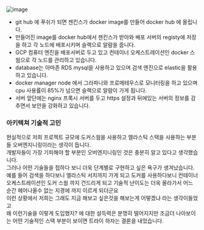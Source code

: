 ![image](https://user-images.githubusercontent.com/88120776/144158286-65ad9dde-0e7d-41c9-a386-daaad75e7bbf.png)

- git hub 에 푸쉬가 되면 젠킨스가 docker image를 만들어 docker hub 에 올립니다.<br>
- 만들어진 image를 docker hub에서 젠킨스가 받아와 배포 서버의 registy에 저장을 하고 각 노드에 배포시키며 슬랙으로 알람을 줍니다. <br>
- GCP 컴퓨터 엔진을 배포서버로 두고 있고 컨테이너 오케스트레이션인 docker 스웜으로 각 노드를 관리하고 있습니다. 
- database는 아마존 RDS mysql을 사용하고 있으며 검색 엔진으로 elastic을 활용하고 있습니다. <br>
- docker manager node 에서 그라파나와 프로메테우스로 모니터링을 하고 있으며 cpu 사용률이 85%가 넘으면 슬랙으로 알람이 가게 됩니다.<br>
- 서버 앞단에는 nginx 프록시 서버를 두고 https 설정과 뒤에있는 서버의 정보를 감추면서 보안을 강화하고 있습니다.
  
### 아키텍쳐 기술적 고민

 현실적으로 저희 프로젝트 규모에 도커스웜을 사용하고 엘라스틱 스택을 사용하는 부분들 오버엔지니링이라는 생각이 듭니다.<br>
  개발자들이 가장 기피해야 할 부분인 오버엔지니링인 것은 충분히 알고 있다고 생각했습니다.<br>
  그러나 어떤 기술들을 접하다 보니 더욱 단계별로 구현하고 싶은 욕구가 생겨났습니다. 예를 들어 검색을 하다보니 엘라스틱 서치까지 가게 되고
  도커를 사용하다보니 컨테이너 오케스트레이션인 도커 스웜 까지 건드리게 되고 기술적 난이도는 더욱 올라가서 어느 순간 헤어나올수 없는 지경에 까지 이르게 되더군요<br>
  이런 상황에서 저희는 그래도 지금 해보고 싶은것을 해보는게 어떻겠냐 라는 생각이들었고<br>
  왜 이런기술을 이렇게 도입했지? 에 대한 설득력은 분명히 떨어지지만 조금더 나아보이는 어떤 기술적인 스택 부분이 보이면 트라이 하자는 결론을 내었습니다.<br>
  